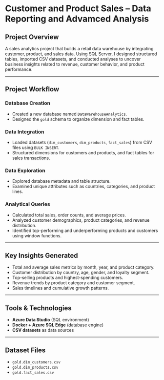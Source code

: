 #  Customer and Product Sales – Data Reporting and Advamced Analysis

##  Project Overview

A sales analytics project that builds a retail data warehouse by integrating customer, product, and sales data. Using SQL Server, I designed structured tables, imported CSV datasets, and conducted analyses to uncover business insights related to revenue, customer behavior, and product performance.

---

##  Project Workflow

### Database Creation
- Created a new database named `DataWarehouseAnalytics`.
- Designed the `gold` schema to organize dimension and fact tables.

### Data Integration
- Loaded datasets (`dim_customers`, `dim_products`, `fact_sales`) from CSV files using `BULK INSERT`.
- Structured dimensions for customers and products, and fact tables for sales transactions.

### Data Exploration
- Explored database metadata and table structure.
- Examined unique attributes such as countries, categories, and product lines.

### Analytical Queries
- Calculated total sales, order counts, and average prices.
- Analyzed customer demographics, product categories, and revenue distribution.
- Identified top-performing and underperforming products and customers using window functions.

---

##  Key Insights Generated
- Total and average sales metrics by month, year, and product category.
- Customer distribution by country, age, gender, and loyalty segment.
- Top-selling products and highest-spending customers.
- Revenue trends by product category and customer segment.
- Sales timelines and cumulative growth patterns.

---

##  Tools & Technologies
- **Azure Data Studio** (SQL environment)  
- **Docker + Azure SQL Edge** (database engine)  
- **CSV datasets** as data sources  

---

##  Dataset Files
- `gold.dim_customers.csv`  
- `gold.dim_products.csv`  
- `gold.fact_sales.csv`  
